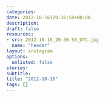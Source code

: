```yaml
---
categories:
date: 2012-10-16T20:36:58+00:00
description:
draft: false
resources:
- src: 2012-10-16_20-36-58_UTC.jpg
  name: "header"
layout: instagram
options:
  unlisted: false
stories:
subtitle:
title: "2012-10-16"
tags: []
---
```


 
